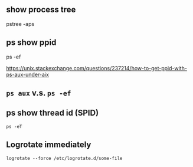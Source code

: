## show process tree

pstree -aps <pid>

## ps show ppid

ps -ef

https://unix.stackexchange.com/questions/237214/how-to-get-ppid-with-ps-aux-under-aix

## `ps aux` v.s. `ps -ef`

## ps show thread id (SPID)

```
ps -eT
```

## Logrotate immediately

```
logrotate --force /etc/logrotate.d/some-file
```
